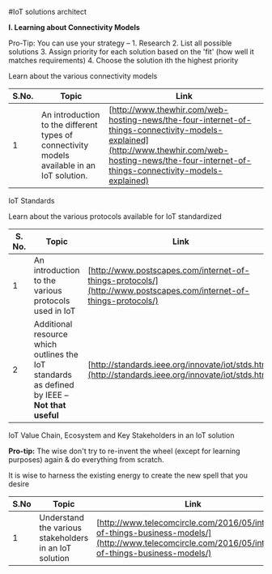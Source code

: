 #IoT solutions architect



**I. Learning about Connectivity Models**

Pro-Tip: You can use your strategy – 1. Research 2. List all possible solutions 3. Assign priority for each solution based on the &#39;fit&#39; (how well it matches requirements) 4. Choose the solution ith the highest priority

Learn about the various connectivity models



| S.No. | Topic | Link |
| --- | --- | --- |
| 1 | An introduction to the different types of connectivity models available in an IoT solution. | [http://www.thewhir.com/web-hosting-news/the-four-internet-of-things-connectivity-models-explained](http://www.thewhir.com/web-hosting-news/the-four-internet-of-things-connectivity-models-explained)  |



IoT Standards

Learn about the various protocols available for IoT standardized

| S. No. | Topic | Link |
| --- | --- | --- |
| 1 | An introduction to the various protocols used in IoT | [http://www.postscapes.com/internet-of-things-protocols/](http://www.postscapes.com/internet-of-things-protocols/) |
| 2 | Additional resource which outlines the IoT standards as defined by IEEE – **Not that useful** | [http://standards.ieee.org/innovate/iot/stds.html](http://standards.ieee.org/innovate/iot/stds.html) |



IoT Value Chain, Ecosystem and Key Stakeholders in an IoT solution

**Pro-tip:** The wise don&#39;t try to re-invent the wheel (except for learning purposes) again &amp; do everything from scratch.

It is wise to harness the existing energy to create the new spell that you desire

| S.No | Topic | Link |
| --- | --- | --- |
| 1 | Understand the various stakeholders in an IoT solution | [http://www.telecomcircle.com/2016/05/internet-of-things-business-models/](http://www.telecomcircle.com/2016/05/internet-of-things-business-models/) |

